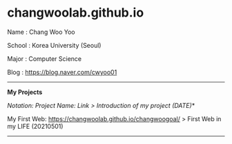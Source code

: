 # changwoolab.github.io
Name : Chang Woo Yoo

School : Korea University (Seoul)

Major : Computer Science

Blog : <https://blog.naver.com/cwyoo01>

________________________________________________________________________________

**My Projects**

**Notation: Project Name*: Link > Introduction of my project (DATE)**

My First Web: <https://changwoolab.github.io/changwoogoal/> > First Web in my LIFE (20210501)

________________________________________________________________________________
